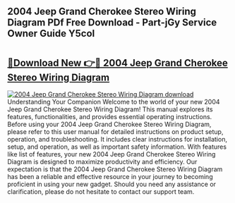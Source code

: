 ## 2004 Jeep Grand Cherokee Stereo Wiring Diagram PDf Free Download - Part-jGy Service Owner Guide Y5coI

# <h2><a href="http://dfp3giq.blite.top/?on=2004+Jeep+Grand+Cherokee+Stereo+Wiring+Diagram">🔗Download New 👉🔴 2004 Jeep Grand Cherokee Stereo Wiring Diagram</a></h2>

[![2004 Jeep Grand Cherokee Stereo Wiring Diagram download](https://i.imgur.com/lujVjoI.png)](http://dfp3giq.blite.top/?on=2004+Jeep+Grand+Cherokee+Stereo+Wiring+Diagram)
Understanding Your Companion Welcome to the world of your new 2004 Jeep Grand Cherokee Stereo Wiring Diagram! This manual explores its features, functionalities, and provides essential operating instructions. Before using your 2004 Jeep Grand Cherokee Stereo Wiring Diagram, please refer to this user manual for detailed instructions on product setup, operation, and troubleshooting. It includes clear instructions for installation, setup, and operation, as well as important safety information. With features like list of features, your new 2004 Jeep Grand Cherokee Stereo Wiring Diagram is designed to maximize productivity and efficiency. Our expectation is that the 2004 Jeep Grand Cherokee Stereo Wiring Diagram has been a reliable and effective resource in your journey to becoming proficient in using your new gadget. Should you need any assistance or clarification, please do not hesitate to contact our support team.
